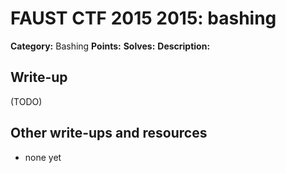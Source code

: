 # FAUST CTF 2015 2015: bashing

**Category:** Bashing
**Points:** 
**Solves:** 
**Description:**



## Write-up

(TODO)

## Other write-ups and resources

* none yet
